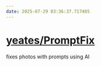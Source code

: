 ```yaml
---
date: 2025-07-29 03:36:37.717485
---
```


# [yeates/PromptFix](https://github.com/yeates/PromptFix)

fixes photos with prompts using AI